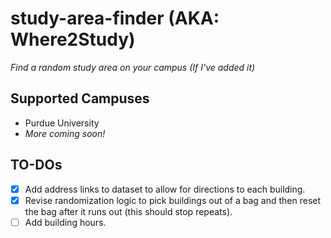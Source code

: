 # study-area-finder (AKA: Where2Study)
*Find a random study area on your campus (If I've added it)*

## Supported Campuses
- Purdue University
- *More coming soon!*

## TO-DOs
- [x] Add address links to dataset to allow for directions to each building.
- [x] Revise randomization logic to pick buildings out of a bag and then reset the bag after it runs out (this should stop repeats).
- [ ] Add building hours.
